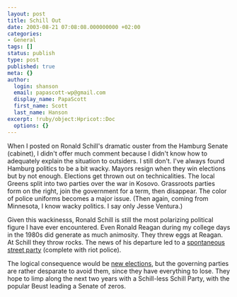 ```yaml
---
layout: post
title: Schill Out
date: 2003-08-21 07:08:08.000000000 +02:00
categories:
- General
tags: []
status: publish
type: post
published: true
meta: {}
author:
  login: shanson
  email: papascott-wp@gmail.com
  display_name: PapaScott
  first_name: Scott
  last_name: Hanson
excerpt: !ruby/object:Hpricot::Doc
  options: {}
---
```

<p>When I posted on Ronald Schill's dramatic ouster from the Hamburg Senate (cabinet), I didn't offer much comment because I didn't know how to adequately explain the situation to outsiders. I still don't. I've always found Hamburg politics to be a bit wacky. Mayors resign when they win elections but by not enough. Elections get thrown out on technicalities. The local Greens split into two parties over the war in Kosovo. Grassroots parties form on the right, join the government for a term, then disappear. The color of police uniforms becomes a major issue. (Then again, coming from Minnesota, I know wacky politics. I say only Jesse Ventura.)</p>
<p>Given this wackinesss, Ronald Schill is still the most polarizing political figure I have ever encountered. Even Ronald Reagan during my college days in the 1980s did generate as much animosity. They threw eggs at Reagan. At Schill they throw rocks. The news of his departure led to a <a href="http://www.hebig.com/schill_out/">spontaneous street party</a> (complete with riot police). </p>
<p>The logical consequence would be <a title="Noch'n Blogg.: Hamburg braucht Neuwahlen" href="http://lumma.de/mt/archives/000513.html">new elections</a>, but the governing parties are rather desparate to avoid them, since they have everything to lose. They hope to limp along the next two years with a Schill-less Schill Party, with the popular Beust leading a Senate of zeros.</p>
